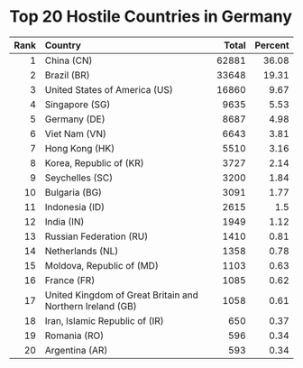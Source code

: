 # Top 20 Hostile Countries in Germany

| Rank | Country | Total | Percent |
| ---: | :------ | ----: | ------: |
| 1 | China (CN) | 62881 | 36.08 |
| 2 | Brazil (BR) | 33648 | 19.31 |
| 3 | United States of America (US) | 16860 | 9.67 |
| 4 | Singapore (SG) | 9635 | 5.53 |
| 5 | Germany (DE) | 8687 | 4.98 |
| 6 | Viet Nam (VN) | 6643 | 3.81 |
| 7 | Hong Kong (HK) | 5510 | 3.16 |
| 8 | Korea, Republic of (KR) | 3727 | 2.14 |
| 9 | Seychelles (SC) | 3200 | 1.84 |
| 10 | Bulgaria (BG) | 3091 | 1.77 |
| 11 | Indonesia (ID) | 2615 | 1.5 |
| 12 | India (IN) | 1949 | 1.12 |
| 13 | Russian Federation (RU) | 1410 | 0.81 |
| 14 | Netherlands (NL) | 1358 | 0.78 |
| 15 | Moldova, Republic of (MD) | 1103 | 0.63 |
| 16 | France (FR) | 1085 | 0.62 |
| 17 | United Kingdom of Great Britain and Northern Ireland (GB) | 1058 | 0.61 |
| 18 | Iran, Islamic Republic of (IR) | 650 | 0.37 |
| 19 | Romania (RO) | 596 | 0.34 |
| 20 | Argentina (AR) | 593 | 0.34 |
